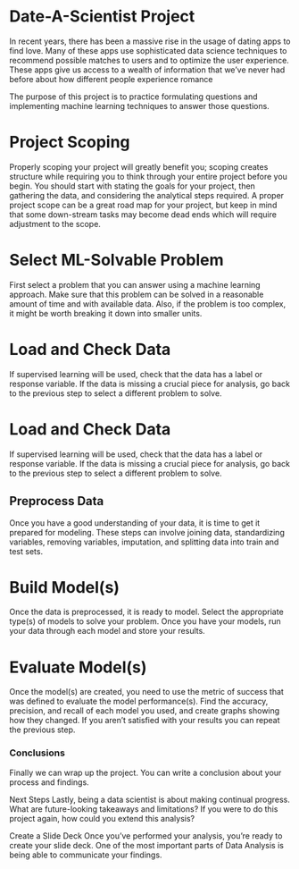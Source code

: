 # Date-A-Scientist Project
In recent years, there has been a massive rise in the usage of dating apps to find love. Many of these apps use sophisticated data science techniques to recommend possible matches to users and to optimize the user experience. These apps give us access to a wealth of information that we’ve never had before about how different people experience romance

The purpose of this project is to practice formulating questions and implementing machine learning techniques to answer those questions. 

# Project Scoping
Properly scoping your project will greatly benefit you; scoping creates structure while requiring you to think through your entire project before you begin. You should start with stating the goals for your project, then gathering the data, and considering the analytical steps required. A proper project scope can be a great road map for your project, but keep in mind that some down-stream tasks may become dead ends which will require adjustment to the scope.

# Select ML-Solvable Problem
First select a problem that you can answer using a machine learning approach. Make sure that this problem can be solved in a reasonable amount of time and with available data. Also, if the problem is too complex, it might be worth breaking it down into smaller units.

# Load and Check Data
If supervised learning will be used, check that the data has a label or response variable. If the data is missing a crucial piece for analysis, go back to the previous step to select a different problem to solve.

# Load and Check Data
If supervised learning will be used, check that the data has a label or response variable. If the data is missing a crucial piece for analysis, go back to the previous step to select a different problem to solve.

## Preprocess Data
Once you have a good understanding of your data, it is time to get it prepared for modeling. These steps can involve joining data, standardizing variables, removing variables, imputation, and splitting data into train and test sets.

# Build Model(s)
Once the data is preprocessed, it is ready to model. Select the appropriate type(s) of models to solve your problem. Once you have your models, run your data through each model and store your results.

# Evaluate Model(s)
Once the model(s) are created, you need to use the metric of success that was defined to evaluate the model performance(s). Find the accuracy, precision, and recall of each model you used, and create graphs showing how they changed. If you aren’t satisfied with your results you can repeat the previous step.

### Conclusions
Finally we can wrap up the project. You can write a conclusion about your process and findings.


Next Steps
Lastly, being a data scientist is about making continual progress. What are future-looking takeaways and limitations? If you were to do this project again, how could you extend this analysis?

Create a Slide Deck
Once you’ve performed your analysis, you’re ready to create your slide deck. One of the most important parts of Data Analysis is being able to communicate your findings.
